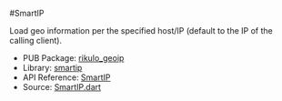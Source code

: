 #SmartIP

Load geo information per the specified host/IP (default to the IP of the calling client).

* PUB Package: [rikulo_geoip](http://pub.dartlang.org/packages/rikulo_geoip)
* Library: [smartip](geoip:)
* API Reference: [SmartIP](geoip:smartip)
* Source: [SmartIP.dart](source:geoip:lib/src)
